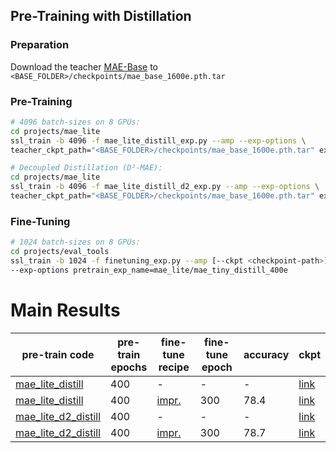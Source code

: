 ## Pre-Training with Distillation

### Preparation
Download the teacher [MAE-Base](https://drive.google.com/file/d/1SPTjHIvw-yTOmw2ll-9cCiVyqR8NdPrX/view?usp=sharing) to `<BASE_FOLDER>/checkpoints/mae_base_1600e.pth.tar`

### Pre-Training
```bash
# 4096 batch-sizes on 8 GPUs:
cd projects/mae_lite
ssl_train -b 4096 -f mae_lite_distill_exp.py --amp --exp-options \
teacher_ckpt_path="<BASE_FOLDER>/checkpoints/mae_base_1600e.pth.tar" exp_name=mae_lite/mae_tiny_distill_400e
```

```bash
# Decoupled Distillation (D²-MAE):
cd projects/mae_lite
ssl_train -b 4096 -f mae_lite_distill_d2_exp.py --amp --exp-options \
teacher_ckpt_path="<BASE_FOLDER>/checkpoints/mae_base_1600e.pth.tar" exp_name=mae_lite/mae_tiny_distill_400e
```

### Fine-Tuning
```bash
# 1024 batch-sizes on 8 GPUs:
cd projects/eval_tools
ssl_train -b 1024 -f finetuning_exp.py --amp [--ckpt <checkpoint-path>] \
--exp-options pretrain_exp_name=mae_lite/mae_tiny_distill_400e
```

# Main Results
|pre-train code |pre-train</br> epochs| fine-tune recipe | fine-tune epoch | accuracy | ckpt |
|---|---|---|---|---|---|
| [mae_lite_distill](mae_lite_distill_exp.py) | 400 | - | - | - | [link](https://drive.google.com/file/d/1OCDMUEdcPhwoCPWGN0kahsHST7tbQmFe/view?usp=sharing) |
| [mae_lite_distill](mae_lite_distill_exp.py) | 400 | [impr.](../eval_tools/finetuning_exp.py) | 300 | 78.4 | [link](https://drive.google.com/file/d/1bcxwRUx6fq38M9eoBQbP2thwtU0j_9u6/view?usp=sharing) |
| [mae_lite_d2_distill](mae_lite_distill_d2_exp.py) | 400 | - | - | - | [link](https://drive.google.com/file/d/1gOKB8lSQ3IlOLNbi5Uc7saZO2mMClXNU/view?usp=sharing) |
| [mae_lite_d2_distill](mae_lite_distill_d2_exp.py) | 400 | [impr.](../eval_tools/finetuning_exp.py) | 300 | 78.7 | [link](https://drive.google.com/file/d/1c1KCRQ1MBtW6Zw4Uq1yAcv6zuYGcoWaW/view?usp=sharing) |
